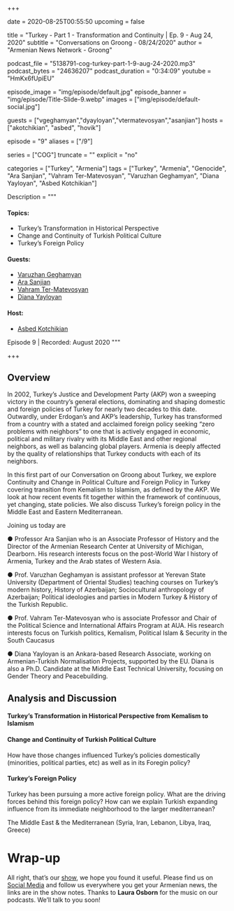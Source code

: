 +++

date = 2020-08-25T00:55:50
upcoming = false

title = "Turkey - Part 1 - Transformation and Continuity | Ep. 9 - Aug 24, 2020"
subtitle = "Conversations on Groong - 08/24/2020"
author = "Armenian News Network - Groong"


podcast_file = "5138791-cog-turkey-part-1-9-aug-24-2020.mp3"
podcast_bytes = "24636207"
podcast_duration = "0:34:09"
youtube = "HmKx6fUpiEU"

episode_image = "img/episode/default.jpg"
episode_banner = "img/episode/Title-Slide-9.webp"
images = ["img/episode/default-social.jpg"]

guests = ["vgeghamyan","dyayloyan","vtermatevosyan","asanjian"]
hosts = ["akotchikian", "asbed", "hovik"]

episode = "9"
aliases = ["/9"]

series = ["COG"]
truncate = ""
explicit = "no"

categories = ["Turkey", "Armenia"]
tags = ["Turkey", "Armenia", "Genocide", "Ara Sanjian", "Vahram Ter-Matevosyan", "Varuzhan Geghamyan", "Diana Yayloyan", "Asbed Kotchikian"]


Description = """

#### Topics:
* Turkey’s Transformation in Historical Perspective
* Change and Continuity of Turkish Political Culture
* Turkey’s Foreign Policy

#### Guests:
* [Varuzhan Geghamyan](/guest/vgeghamyan)
* [Ara Sanjian](/guest/asanjian)
* [Vahram Ter-Matevosyan](/guest/asanjian)
* [Diana Yayloyan](/guest/dyayloyan)


#### Host:
* [Asbed Kotchikian](/guest/akotchikian)


Episode 9 | Recorded: August 2020
"""

+++

## Overview

In 2002, Turkey’s Justice and Development Party (AKP) won a sweeping victory in the country’s general elections, dominating and shaping domestic and foreign policies of Turkey for nearly two decades to this date. Outwardly, under Erdogan’s and AKP’s leadership, Turkey has transformed from a country with a stated and acclaimed foreign policy seeking “zero problems with neighbors” to one that is actively engaged in economic, political and military rivalry with its Middle East and other regional neighbors, as well as balancing global players. Armenia is deeply affected by the quality of relationships that Turkey conducts with each of its neighbors.

In this first part of our Conversation on Groong about Turkey, we explore Continuity and Change in Political Culture and Foreign Policy in Turkey covering transition from Kemalism to Islamism, as defined by the AKP. We look at how recent events fit together within the framework of continuous, yet changing, state policies. We also discuss Turkey’s foreign policy in the Middle East and Eastern Mediterranean.



Joining us today are

●      Professor Ara Sanjian who is an Associate Professor of History and the Director of the Armenian Research Center at University of Michigan, Dearborn. His research interests focus on the post-World War I history of Armenia, Turkey and the Arab states of Western Asia.

●      Prof. Varuzhan Geghamyan is assistant professor at Yerevan State University (Department of Oriental Studies) teaching courses on Turkey’s modern history, History of Azerbaijan; Sociocultural anthropology of Azerbaijan; Political ideologies and parties in Modern Turkey &  History of the Turkish Republic.

●      Prof. Vahram Ter-Matevosyan who is associate Professor and Chair of the Political Science and International Affairs Program at AUA. His research interests focus on Turkish politics, Kemalism, Political Islam & Security in the South Caucasus

●      Diana Yayloyan is an Ankara-based Research Associate, working on Armenian-Turkish Normalisation Projects, supported by the EU. Diana is also a Ph.D. Candidate at the Middle East Technical University, focusing on Gender Theory and Peacebuilding.


## Analysis and Discussion

#### Turkey’s Transformation in Historical Perspective from Kemalism to Islamism
 
#### Change and Continuity of Turkish Political Culture

How have those changes influenced Turkey’s policies domestically (minorities, political parties, etc) as well as in its Foregin policy?

#### Turkey’s Foreign Policy

Turkey has been pursuing a more active foreign policy. What are the driving forces behind this foreign policy? How can we explain Turkish expanding influence from its immediate neighborhood to the larger mediterranean?
 
The Middle East & the Mediterranean (Syria, Iran, Lebanon, Libya, Iraq, Greece)
 


# Wrap-up

All right, that’s our [show](https://podcasts.groong.org/), we hope you found it useful. Please find us on [Social Media](https://lintr.ee/groong) and follow us everywhere you get your Armenian news, the links are in the show notes. Thanks to **Laura Osborn** for the music on our podcasts. We’ll talk to you soon!
